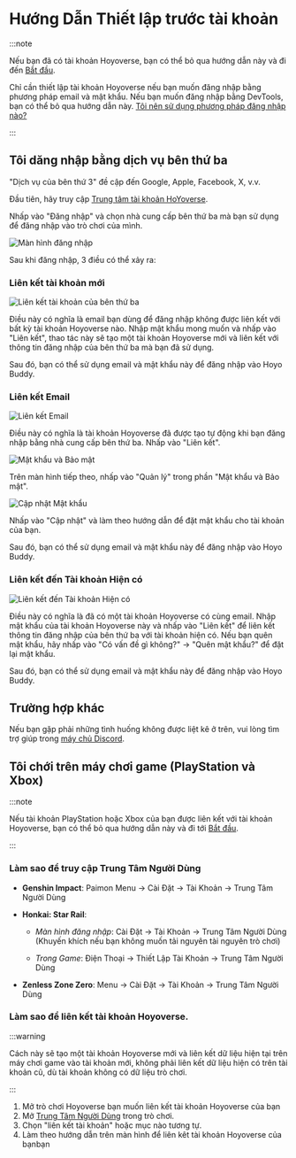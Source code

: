 # Hướng Dẫn Thiết lập trước tài khoản

:::note

Nếu bạn đã có tài khoản Hoyoverse, bạn có thể bỏ qua hướng dẫn này và đi đến [Bắt đầu](./Getting-Started.md).

Chỉ cần thiết lập tài khoản Hoyoverse nếu bạn muốn đăng nhập bằng phương pháp email và mật khẩu. Nếu bạn muốn đăng nhập bằng DevTools, bạn có thể bỏ qua hướng dẫn này. [Tôi nên sử dụng phương pháp đăng nhập nào?](./FAQ.md#đăng-nhập-bằng-tên-người-dùng-thay-vì-email) 

:::

## Tôi dăng nhập bằng dịch vụ bên thứ ba

"Dịch vụ của bên thứ 3" đề cập đến Google, Apple, Facebook, X, v.v.

Đầu tiên, hãy truy cập [Trung tâm tài khoản HoYoverse](https://account.hoyoverse.com).

Nhấp vào "Đăng nhập" và chọn nhà cung cấp bên thứ ba mà bạn sử dụng để đăng nhập vào trò chơi của mình.

![Màn hình đăng nhập](../../../../src/assets/images/hb-account/web/account-log-in.png)

Sau khi đăng nhập, 3 điều có thể xảy ra:

### Liên kết tài khoản mới

![Liên kết tài khoản của bên thứ ba](../../../../src/assets/images/hb-account/web/sign-up_google-link.png)

Điều này có nghĩa là email bạn dùng để đăng nhập không được liên kết với bất kỳ tài khoản Hoyoverse nào. Nhập mật khẩu mong muốn và nhấp vào "Liên kết", thao tác này sẽ tạo một tài khoản Hoyoverse mới và liên kết với thông tin đăng nhập của bên thứ ba mà bạn đã sử dụng.

Sau đó, bạn có thể sử dụng email và mật khẩu này để đăng nhập vào Hoyo Buddy.

### Liên kết Email

![Liên kết Email](../../../../src/assets/images/hb-account/web/link-email.png)

Điều này có nghĩa là tài khoản Hoyoverse đã được tạo tự động khi bạn đăng nhập bằng nhà cung cấp bên thứ ba. Nhấp vào "Liên kết".

![Mật khẩu và Bảo mật](../../../../src/assets/images/hb-account/web/password-and-security.png)

Trên màn hình tiếp theo, nhấp vào "Quản lý" trong phần "Mật khẩu và Bảo mật".

![Cập nhật Mật khẩu](../../../../src/assets/images/hb-account/web/update-password.png)

Nhấp vào "Cập nhật" và làm theo hướng dẫn để đặt mật khẩu cho tài khoản của bạn.

Sau đó, bạn có thể sử dụng email và mật khẩu này để đăng nhập vào Hoyo Buddy.

### Liên kết đến Tài khoản Hiện có

![Liên kết đến Tài khoản Hiện có](../../../../src/assets/images/hb-account/web/link-existing.png)

Điều này có nghĩa là đã có một tài khoản Hoyoverse có cùng email. Nhập mật khẩu của tài khoản Hoyoverse này và nhấp vào "Liên kết" để liên kết thông tin đăng nhập của bên thứ ba với tài khoản hiện có. Nếu bạn quên mật khẩu, hãy nhấp vào "Có vấn đề gì không?" -> "Quên mật khẩu?" để đặt lại mật khẩu.

Sau đó, bạn có thể sử dụng email và mật khẩu này để đăng nhập vào Hoyo Buddy.

## Trường hợp khác

Nếu bạn gặp phải những tình huống không được liệt kê ở trên, vui lòng tìm trợ giúp trong [máy chủ Discord](https://link.seria.moe/hb-dc).

## Tôi chới trên máy chơi game (PlayStation và Xbox)

:::note

Nếu tài khoản PlayStation hoặc Xbox của bạn được liên kết với tài khoản Hoyoverse, bạn có thể bỏ qua hướng dẫn này và đi tới [Bắt đầu](./Getting-Started.md).

:::

### Làm sao để truy cập Trung Tâm Người Dùng

- **Genshin Impact**: Paimon Menu -> Cài Đặt -> Tài Khoản -> Trung Tâm Người Dùng

- **Honkai: Star Rail**:

  - *Màn hình đăng nhập*: Cài Đặt -> Tài Khoản -> Trung Tâm Người Dùng (Khuyến khích nếu bạn không muốn tải nguyên tài nguyên trò chơi)

  - *Trong Game*: Điện Thoại -> Thiết Lập Tài Khoản -> Trung Tâm Người Dùng

- **Zenless Zone Zero**: Menu -> Cài Đặt -> Tài Khoản -> Trung Tâm Người Dùng

### Làm sao để liên kết tài khoản Hoyoverse.

:::warning

Cách này sẽ tạo một tài khoản Hoyoverse mới và liên kết dữ liệu hiện tại trên máy chơi game vào tài khoản mới, không phải liên kết dữ liệu hiện có trên tài khoản cũ, dù tài khoản không có dữ liệu trò chơi.

:::

1. Mở trò chơi Hoyoverse bạn muốn liên kết tài khoản Hoyoverse của bạn
2. Mở [Trung Tâm Người Dùng](#làm-sao-để-truy-cập-trung-tâm-người-dùng) trong trò chơi.
3. Chọn "liên kết tài khoản" hoặc mục nào tương tự.
4. Làm theo hướng dẫn trên màn hình để liên kêt tài khoản Hoyoverse của bạnbạn